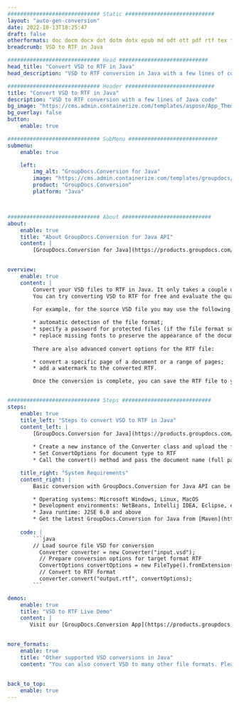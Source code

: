 ```yaml
---
############################# Static ############################
layout: "auto-gen-conversion"
date: 2022-10-13T18:25:47
draft: false
otherformats: doc docm docx dot dotm dotx epub md odt ott pdf rtf tex txt vdx vsdm vsdx vssm vssx vstm vstx vsx vtx xps
breadcrumb: VSD to RTF in Java

############################# Head ############################
head_title: "Convert VSD to RTF in Java"
head_description: "VSD to RTF conversion in Java with a few lines of code. Convert over 160 file formats using the GroupDocs document conversion API for Java"

############################# Header ############################
title: "Convert VSD to RTF in Java"
description: "VSD to RTF conversion with a few lines of Java code"
bg_image: "https://cms.admin.containerize.com/templates/aspose/App_Themes/V3/images/bg/header1.png"
bg_overlay: false
button:
    enable: true

############################# SubMenu ############################
submenu:
    enable: true

    left:
        img_alt: "GroupDocs.Conversion for Java"
        image: "https://cms.admin.containerize.com/templates/groupdocs/images/product-logos/90x90-noborder/groupdocs-conversion-java.png"
        product: "GroupDocs.Conversion"
        platform: "Java"



############################# About ############################
about:
    enable: true
    title: "About GroupDocs.Conversion for Java API"
    content: |
        [GroupDocs.Conversion for Java](https://products.groupdocs.com/conversion/java/) is an advanced file format conversion API for converting between popular image and document formats such as Microsoft Office, OpenDocument, PDF, HTML, email, CAD. and much more with just a few lines of code. The native API automatically detects the formats of the original documents and offers many options for customizing the converted documents. Along with the function of extracting information from a document, it also supports caching of the conversion results to the local disk by default. However, any type of cache storage can be supported by implementing the appropriate interfaces - Amazon S3, Dropbox, Google Drive, Windows Azure, Reddis, or any others.
    

overview:
    enable: true
    content: |
        Convert your VSD files to RTF in Java. It only takes a couple of lines of Java code on any platform of your choice, such as Windows, Linux, macOS.
        You can try converting VSD to RTF for free and evaluate the quality of the conversion results. Along with simple file conversion scripts, you can try more sophisticated options for loading the VSD source file and storing the RTF output. 
        
        For example, for the source VSD file you may use the following load options:

        * automatic detection of the file format;
        * specify a password for protected files (if the file format supports it);
        * replace missing fonts to preserve the appearance of the document.
        
        There are also advanced convert options for the RTF file:

        * convert a specific page of a document or a range of pages;
        * add a watermark to the converted RTF.

        Once the conversion is complete, you can save the RTF file to your local file path or to any third party storage such as FTP, Amazon S3, Google Drive, Dropbox etc. Please note - to convert VSD to RTF, you do not need to install any additional software, such as MS Office, Open Office, Adobe Acrobat Reader etc.


############################# Steps ############################
steps:
    enable: true
    title_left: "Steps to convert VSD to RTF in Java"
    content_left: |
        [GroupDocs.Conversion for Java](https://products.groupdocs.com/conversion/java/) allows developers to easily convert VSD file to RTF with a few lines of code.
        
        * Create a new instance of the Converter class and upload the file VSD with the full path
        * Set ConvertOptions for document type to RTF
        * Call the convert() method and pass the document name (full path) and format (RTF) as a parameter

    title_right: "System Requirements"
    content_right: |
        Basic conversion with GroupDocs.Conversion for Java API can be done with just a few lines of code. Our APIs are supported on all major platforms and operating systems. Before executing the code below, make sure you have the following prerequisites installed on your system.

        * Operating systems: Microsoft Windows, Linux, MacOS
        * Development environments: NetBeans, Intellij IDEA, Eclipse, etc.
        * Java runtime: J2SE 6.0 and above
        * Get the latest GroupDocs.Conversion for Java from [Maven](https://repository.groupdocs.com/webapp/#/artifacts/browse/tree/General/repo/com/groupdocs/groupdocs-conversion)
         
    code: |
        ```java    
        // Load source file VSD for conversion
          Converter converter = new Converter("input.vsd");
          // Prepare conversion options for target format RTF
          ConvertOptions convertOptions = new FileType().fromExtension("rtf").getConvertOptions();
          // Convert to RTF format
          converter.convert("output.rtf", convertOptions);
        ```

demos:
    enable: true
    title: "VSD to RTF Live Demo"
    content: |
       Visit our [GroupDocs.Conversion App](https://products.groupdocs.app/conversion/family) website and try VSD to RTF conversion now. The free demo has the following benefits
          

more_formats:
    enable: true
    title: "Other supported VSD conversions in Java"
    content: "You can also convert VSD to many other file formats. Please see the list below."
       
       
back_to_top:
    enable: true
---
```

